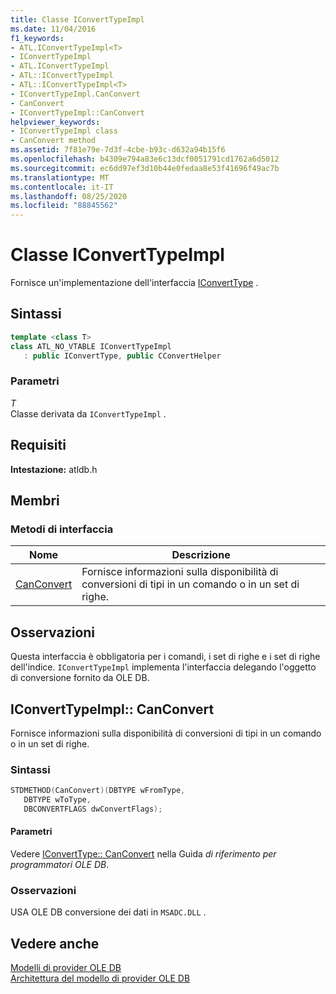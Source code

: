```yaml
---
title: Classe IConvertTypeImpl
ms.date: 11/04/2016
f1_keywords:
- ATL.IConvertTypeImpl<T>
- IConvertTypeImpl
- ATL.IConvertTypeImpl
- ATL::IConvertTypeImpl
- ATL::IConvertTypeImpl<T>
- IConvertTypeImpl.CanConvert
- CanConvert
- IConvertTypeImpl::CanConvert
helpviewer_keywords:
- IConvertTypeImpl class
- CanConvert method
ms.assetid: 7f81e79e-7d3f-4cbe-b93c-d632a94b15f6
ms.openlocfilehash: b4309e794a83e6c13dcf0051791cd1762a6d5012
ms.sourcegitcommit: ec6dd97ef3d10b44e0fedaa8e53f41696f49ac7b
ms.translationtype: MT
ms.contentlocale: it-IT
ms.lasthandoff: 08/25/2020
ms.locfileid: "88845562"
---
```

# <a name="iconverttypeimpl-class"></a>Classe IConvertTypeImpl

Fornisce un'implementazione dell'interfaccia [IConvertType](/previous-versions/windows/desktop/ms715926(v=vs.85)) .

## <a name="syntax"></a>Sintassi

```cpp
template <class T>
class ATL_NO_VTABLE IConvertTypeImpl
   : public IConvertType, public CConvertHelper
```

### <a name="parameters"></a>Parametri

*T*<br/>
Classe derivata da `IConvertTypeImpl` .

## <a name="requirements"></a>Requisiti

**Intestazione:** atldb.h

## <a name="members"></a>Membri

### <a name="interface-methods"></a>Metodi di interfaccia

| Nome | Descrizione |
|-|-|
|[CanConvert](#canconvert)|Fornisce informazioni sulla disponibilità di conversioni di tipi in un comando o in un set di righe.|

## <a name="remarks"></a>Osservazioni

Questa interfaccia è obbligatoria per i comandi, i set di righe e i set di righe dell'indice. `IConvertTypeImpl` implementa l'interfaccia delegando l'oggetto di conversione fornito da OLE DB.

## <a name="iconverttypeimplcanconvert"></a><a name="canconvert"></a> IConvertTypeImpl:: CanConvert

Fornisce informazioni sulla disponibilità di conversioni di tipi in un comando o in un set di righe.

### <a name="syntax"></a>Sintassi

```cpp
STDMETHOD(CanConvert)(DBTYPE wFromType,
   DBTYPE wToType,
   DBCONVERTFLAGS dwConvertFlags);
```

#### <a name="parameters"></a>Parametri

Vedere [IConvertType:: CanConvert](/previous-versions/windows/desktop/ms711224(v=vs.85)) nella Guida *di riferimento per programmatori OLE DB*.

### <a name="remarks"></a>Osservazioni

USA OLE DB conversione dei dati in `MSADC.DLL` .

## <a name="see-also"></a>Vedere anche

[Modelli di provider OLE DB](../../data/oledb/ole-db-provider-templates-cpp.md)<br/>
[Architettura del modello di provider OLE DB](../../data/oledb/ole-db-provider-template-architecture.md)

